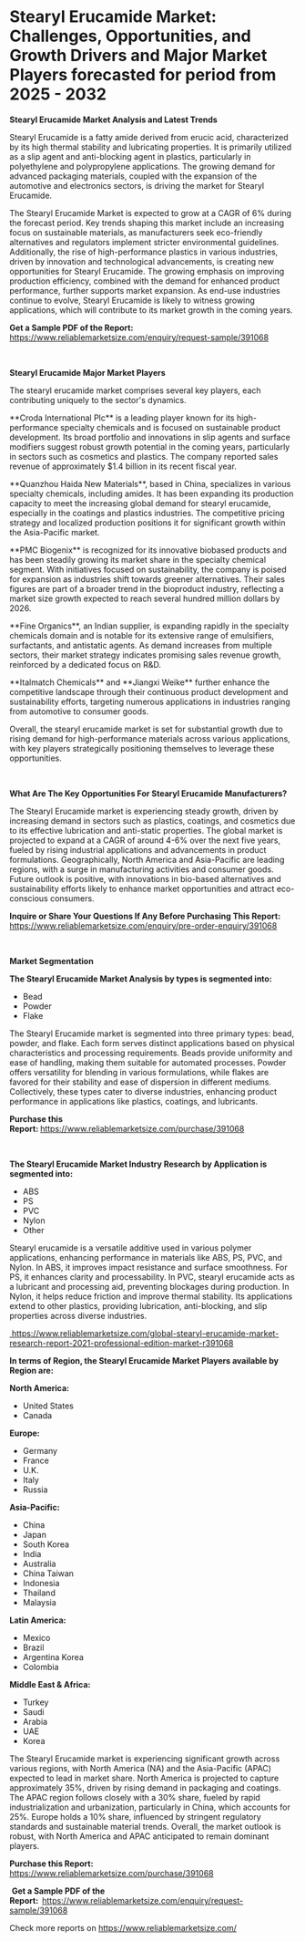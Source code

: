 <p><h1>Stearyl Erucamide Market: Challenges, Opportunities, and Growth Drivers and Major Market Players forecasted for period from 2025 - 2032</h1></p><p><strong>Stearyl Erucamide Market Analysis and Latest Trends</strong></p>
<p><p>Stearyl Erucamide is a fatty amide derived from erucic acid, characterized by its high thermal stability and lubricating properties. It is primarily utilized as a slip agent and anti-blocking agent in plastics, particularly in polyethylene and polypropylene applications. The growing demand for advanced packaging materials, coupled with the expansion of the automotive and electronics sectors, is driving the market for Stearyl Erucamide.</p><p>The Stearyl Erucamide Market is expected to grow at a CAGR of 6% during the forecast period. Key trends shaping this market include an increasing focus on sustainable materials, as manufacturers seek eco-friendly alternatives and regulators implement stricter environmental guidelines. Additionally, the rise of high-performance plastics in various industries, driven by innovation and technological advancements, is creating new opportunities for Stearyl Erucamide. The growing emphasis on improving production efficiency, combined with the demand for enhanced product performance, further supports market expansion. As end-use industries continue to evolve, Stearyl Erucamide is likely to witness growing applications, which will contribute to its market growth in the coming years.</p></p>
<p><strong>Get a Sample PDF of the Report:&nbsp;</strong> <a href="https://www.reliablemarketsize.com/enquiry/request-sample/391068?utm_campaign=1889&utm_medium=2&utm_source=Github&utm_content=ia&utm_term=29032025&utm_id=stearyl-erucamide">https://www.reliablemarketsize.com/enquiry/request-sample/391068</a></p>
<p>&nbsp;</p>
<p><strong>Stearyl Erucamide Major Market Players</strong></p>
<p><p>The stearyl erucamide market comprises several key players, each contributing uniquely to the sector's dynamics. </p><p>**Croda International Plc** is a leading player known for its high-performance specialty chemicals and is focused on sustainable product development. Its broad portfolio and innovations in slip agents and surface modifiers suggest robust growth potential in the coming years, particularly in sectors such as cosmetics and plastics. The company reported sales revenue of approximately $1.4 billion in its recent fiscal year.</p><p>**Quanzhou Haida New Materials**, based in China, specializes in various specialty chemicals, including amides. It has been expanding its production capacity to meet the increasing global demand for stearyl erucamide, especially in the coatings and plastics industries. The competitive pricing strategy and localized production positions it for significant growth within the Asia-Pacific market.</p><p>**PMC Biogenix** is recognized for its innovative biobased products and has been steadily growing its market share in the specialty chemical segment. With initiatives focused on sustainability, the company is poised for expansion as industries shift towards greener alternatives. Their sales figures are part of a broader trend in the bioproduct industry, reflecting a market size growth expected to reach several hundred million dollars by 2026.</p><p>**Fine Organics**, an Indian supplier, is expanding rapidly in the specialty chemicals domain and is notable for its extensive range of emulsifiers, surfactants, and antistatic agents. As demand increases from multiple sectors, their market strategy indicates promising sales revenue growth, reinforced by a dedicated focus on R&D.</p><p>**Italmatch Chemicals** and **Jiangxi Weike** further enhance the competitive landscape through their continuous product development and sustainability efforts, targeting numerous applications in industries ranging from automotive to consumer goods.</p><p>Overall, the stearyl erucamide market is set for substantial growth due to rising demand for high-performance materials across various applications, with key players strategically positioning themselves to leverage these opportunities.</p></p>
<p>&nbsp;</p>
<p><strong>What Are The Key Opportunities For Stearyl Erucamide Manufacturers?</strong></p>
<p><p>The Stearyl Erucamide market is experiencing steady growth, driven by increasing demand in sectors such as plastics, coatings, and cosmetics due to its effective lubrication and anti-static properties. The global market is projected to expand at a CAGR of around 4-6% over the next five years, fueled by rising industrial applications and advancements in product formulations. Geographically, North America and Asia-Pacific are leading regions, with a surge in manufacturing activities and consumer goods. Future outlook is positive, with innovations in bio-based alternatives and sustainability efforts likely to enhance market opportunities and attract eco-conscious consumers.</p></p>
<p><strong>Inquire or Share Your Questions If Any Before Purchasing This Report:</strong> <a href="https://www.reliablemarketsize.com/enquiry/pre-order-enquiry/391068?utm_campaign=1889&utm_medium=2&utm_source=Github&utm_content=ia&utm_term=29032025&utm_id=stearyl-erucamide">https://www.reliablemarketsize.com/enquiry/pre-order-enquiry/391068</a></p>
<p>&nbsp;</p>
<p><strong>Market Segmentation</strong></p>
<p><strong>The Stearyl Erucamide Market Analysis by types is segmented into:</strong></p>
<p><ul><li>Bead</li><li>Powder</li><li>Flake</li></ul></p>
<p><p>The Stearyl Erucamide market is segmented into three primary types: bead, powder, and flake. Each form serves distinct applications based on physical characteristics and processing requirements. Beads provide uniformity and ease of handling, making them suitable for automated processes. Powder offers versatility for blending in various formulations, while flakes are favored for their stability and ease of dispersion in different mediums. Collectively, these types cater to diverse industries, enhancing product performance in applications like plastics, coatings, and lubricants.</p></p>
<p><strong>Purchase this Report:&nbsp;</strong><a href="https://www.reliablemarketsize.com/purchase/391068?utm_campaign=1889&utm_medium=2&utm_source=Github&utm_content=ia&utm_term=29032025&utm_id=stearyl-erucamide">https://www.reliablemarketsize.com/purchase/391068</a></p>
<p>&nbsp;</p>
<p><strong>The Stearyl Erucamide Market Industry Research by Application is segmented into:</strong></p>
<p><ul><li>ABS</li><li>PS</li><li>PVC</li><li>Nylon</li><li>Other</li></ul></p>
<p><p>Stearyl erucamide is a versatile additive used in various polymer applications, enhancing performance in materials like ABS, PS, PVC, and Nylon. In ABS, it improves impact resistance and surface smoothness. For PS, it enhances clarity and processability. In PVC, stearyl erucamide acts as a lubricant and processing aid, preventing blockages during production. In Nylon, it helps reduce friction and improve thermal stability. Its applications extend to other plastics, providing lubrication, anti-blocking, and slip properties across diverse industries.</p></p>
<p><a href="https://www.reliablemarketsize.com/global-stearyl-erucamide-market-research-report-2021-professional-edition-market-r391068?utm_campaign=1889&utm_medium=2&utm_source=Github&utm_content=ia&utm_term=29032025&utm_id=stearyl-erucamide">&nbsp;https://www.reliablemarketsize.com/global-stearyl-erucamide-market-research-report-2021-professional-edition-market-r391068</a></p>
<p><strong>In terms of Region, the Stearyl Erucamide Market Players available by Region are:</strong></p>
<p>
    <p> <strong> North America: </strong>
        <ul>
            <li>United States</li>
            <li>Canada</li>
        </ul>
        </p> 
    <p> <strong> Europe: </strong>
        <ul>
            <li>Germany</li>
            <li>France</li>
            <li>U.K.</li>
            <li>Italy</li>
            <li>Russia</li>
        </ul>
        </p> 
    <p> <strong> Asia-Pacific: </strong>
        <ul>
            <li>China</li>
            <li>Japan</li>
            <li>South Korea</li>
            <li>India</li>
            <li>Australia</li>
            <li>China Taiwan</li>
            <li>Indonesia</li>
            <li>Thailand</li>
            <li>Malaysia</li>
        </ul>
        </p> 
    <p> <strong> Latin America: </strong>
        <ul>
            <li>Mexico</li>
            <li>Brazil</li>
            <li>Argentina Korea</li>
            <li>Colombia</li>
        </ul>
        </p> 
    <p> <strong> Middle East & Africa: </strong>
        <ul>
            <li>Turkey</li>
            <li>Saudi</li>
            <li>Arabia</li>
            <li>UAE</li>
            <li>Korea</li>
        </ul>
    </p>
    </p>
<p><p>The Stearyl Erucamide market is experiencing significant growth across various regions, with North America (NA) and the Asia-Pacific (APAC) expected to lead in market share. North America is projected to capture approximately 35%, driven by rising demand in packaging and coatings. The APAC region follows closely with a 30% share, fueled by rapid industrialization and urbanization, particularly in China, which accounts for 25%. Europe holds a 10% share, influenced by stringent regulatory standards and sustainable material trends. Overall, the market outlook is robust, with North America and APAC anticipated to remain dominant players.</p></p>
<p><strong>Purchase this Report: </strong><a href="https://www.reliablemarketsize.com/purchase/391068?utm_campaign=1889&utm_medium=2&utm_source=Github&utm_content=ia&utm_term=29032025&utm_id=stearyl-erucamide">https://www.reliablemarketsize.com/purchase/391068</a></p>
<p>&nbsp;<strong>Get a Sample PDF of the Report:&nbsp;&nbsp;</strong><a href="https://www.reliablemarketsize.com/enquiry/request-sample/391068?utm_campaign=1889&utm_medium=2&utm_source=Github&utm_content=ia&utm_term=29032025&utm_id=stearyl-erucamide">https://www.reliablemarketsize.com/enquiry/request-sample/391068</a></p>
<p><strong></strong></p>
<p>Check more reports on <a href="https://www.reliablemarketsize.com/?utm_campaign=1889&utm_medium=2&utm_source=Github&utm_content=ia&utm_term=29032025&utm_id=stearyl-erucamide">https://www.reliablemarketsize.com/</a></p>